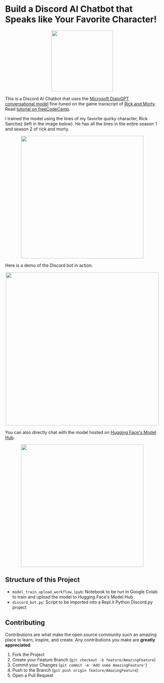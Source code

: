 # Build a Discord AI Chatbot that Speaks like Your Favorite Character!

<div align="center">
  <img src="https://avatars.githubusercontent.com/u/76010661?s=400&u=b6e607ac743ac63cb2543e975d4e94e49c78d02c&v=4" width=200>
</div>

This is a Discord AI Chatbot that uses the [Microsoft DialoGPT conversational model](https://huggingface.co/microsoft/DialoGPT-medium) fine-tuned on the game transcript of [Rick and Morty](https://en.wikipedia.org/wiki/Rick_and_Morty). Read [tutorial on freeCodeCamp](https://www.freecodecamp.org/news/discord-ai-chatbot/).

I trained the model using the lines of my favorite quirky character, Rick Sanchez (left in the image below). He has all the lines in the entire season 1 and season 2 of rick and morty.

<div align="center">
<img src="https://www.nme.com/wp-content/uploads/2020/04/rick-and-morty-season-4-696x443.jpg" width=400 ><br>
</div>

Here is a demo of the Discord bot in action.

<div align="center">
<img src="https://github.com/RuolinZheng08/twewy-discord-chatbot/blob/main/gif-demo/discord.gif" width=500><br>
</div>

You can also directly chat with the model hosted on [Hugging Face's Model Hub](https://huggingface.co/r3dhummingbird/DialoGPT-medium-joshua).


<div align="center">
<img src="https://github.com/RuolinZheng08/twewy-discord-chatbot/blob/main/gif-demo/huggingface.gif" width=400><br>
</div>

## Structure of this Project

- `model_train_upload_workflow.ipyb`: Notebook to be run in Google Colab to train and upload the model to Hugging Face's Model Hub
- `discord_bot.py`: Script to be imported into a Repl.it Python Discord.py project


## Contributing

Contributions are what make the open source community such an amazing place to learn, inspire, and create. Any contributions you make are **greatly appreciated**.

1. Fork the Project
2. Create your Feature Branch (`git checkout -b feature/AmazingFeature`)
3. Commit your Changes (`git commit -m 'Add some AmazingFeature'`)
4. Push to the Branch (`git push origin feature/AmazingFeature`)
5. Open a Pull Request

